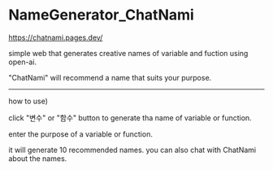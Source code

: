 # NameGenerator_ChatNami
https://chatnami.pages.dev/

simple web that generates creative names of variable and fuction using open-ai.

"ChatNami" will recommend a name that suits your purpose.
***
how to use)

click "변수" or "함수" button to generate tha name of variable or function.

enter the purpose of a variable or function.

it will generate 10 recommended names. you can also chat with ChatNami about the names.
